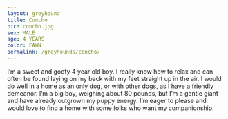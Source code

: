 ```yaml
---
layout: greyhound
title: Concho
pic: concho.jpg
sex: MALE
age: 4 YEARS
color: FAWN
permalink: /greyhounds/concho/
---
```


I’m a sweet and goofy 4 year old boy. I really know how to relax and can often be found laying on my back with my feet straight up in the air. I would do well in a home as an only dog, or with other dogs, as I have a friendly demeanor. I’m a big boy, weighing about 80 pounds, but I’m a gentle giant and have already outgrown my puppy energy. I’m eager to please and would love to find a home with some folks who want my companionship. 